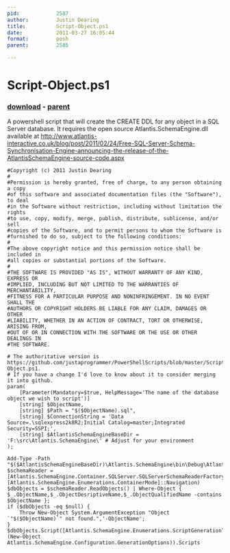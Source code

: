 ```yaml
---
pid:            2587
author:         Justin Dearing
title:          Script-Object.ps1
date:           2011-03-27 16:05:44
format:         posh
parent:         2585

---
```


# Script-Object.ps1

### [download](//scripts/2587.ps1) - [parent](//scripts/2585.md)

A powershell script that will create the CREATE DDL for any object in a SQL Server database. It requires the open source Atlantis.SchemaEngine.dll available at http://www.atlantis-interactive.co.uk/blog/post/2011/02/24/Free-SQL-Server-Schema-Synchronisation-Engine-announcing-the-release-of-the-AtlantisSchemaEngine-source-code.aspx

```posh
#Copyright (c) 2011 Justin Dearing
#
#Permission is hereby granted, free of charge, to any person obtaining a copy
#of this software and associated documentation files (the "Software"), to deal
#in the Software without restriction, including without limitation the rights
#to use, copy, modify, merge, publish, distribute, sublicense, and/or sell
#copies of the Software, and to permit persons to whom the Software is
#furnished to do so, subject to the following conditions:
#
#The above copyright notice and this permission notice shall be included in
#all copies or substantial portions of the Software.
#
#THE SOFTWARE IS PROVIDED "AS IS", WITHOUT WARRANTY OF ANY KIND, EXPRESS OR
#IMPLIED, INCLUDING BUT NOT LIMITED TO THE WARRANTIES OF MERCHANTABILITY,
#FITNESS FOR A PARTICULAR PURPOSE AND NONINFRINGEMENT. IN NO EVENT SHALL THE
#AUTHORS OR COPYRIGHT HOLDERS BE LIABLE FOR ANY CLAIM, DAMAGES OR OTHER
#LIABILITY, WHETHER IN AN ACTION OF CONTRACT, TORT OR OTHERWISE, ARISING FROM,
#OUT OF OR IN CONNECTION WITH THE SOFTWARE OR THE USE OR OTHER DEALINGS IN
#THE SOFTWARE.

# The authoritative version is https://github.com/justaprogrammer/PowerShellScripts/blob/master/Script-Object.ps1. 
# If you have a change I'd love to know about it to consider merging it into github.
param(
    [Parameter(Mandatory=$true, HelpMessage='The name of the database object we wish to script')]
    [string] $ObjectName,
    [string] $Path = "$($ObjectName).sql",
    [string] $ConnectionString = 'Data Source=.\sqlexpress2k8R2;Initial Catalog=master;Integrated Security=SSPI;',
    [string] $AtlantisSchemaEngineBaseDir = 'F:\src\Atlantis.SchemaEngine\' # Adjust for your environment
);

Add-Type -Path "$($AtlantisSchemaEngineBaseDir)\Atlantis.SchemaEngine\bin\Debug\Atlantis.SchemaEngine.dll"
$schemaReader = [Atlantis.SchemaEngine.Container.SQLServer.SQLServerSchemaReaderFactory]::GetSpecificSQLServerSchemaReader($ConnectionString, [Atlantis.SchemaEngine.Enumerations.ContainerMode]::Navigation)
$dbObjects = $schemaReader.ReadObjects() | Where-Object { $_.ObjectName,$_.ObjectDesriptiveName,$_.ObjectQualifiedName -contains $ObjectName };
if ($dbObjects -eq $null) {
    Throw New-Object System.ArgumentException "Object `"$($ObjectName)`" not found.",'-ObjectName';
}
$dbObjects.Script([Atlantis.SchemaEngine.Enumerations.ScriptGenerationType]::Create, (New-Object Atlantis.SchemaEngine.Configuration.GenerationOptions)).Scripts
```
